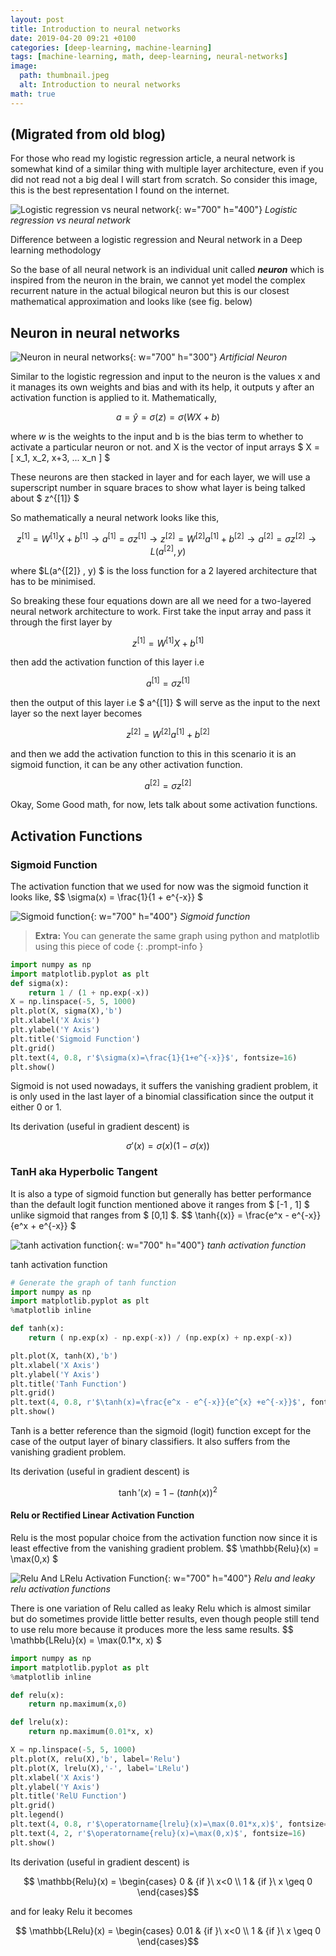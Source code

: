 ```yaml
---
layout: post
title: Introduction to neural networks
date: 2019-04-20 09:21 +0100
categories: [deep-learning, machine-learning]
tags: [machine-learning, math, deep-learning, neural-networks]
image:
  path: thumbnail.jpeg
  alt: Introduction to neural networks
math: true
---
```

## (Migrated from old blog)

For those who read my logistic regression article, a neural network is somewhat kind of a similar thing with multiple layer architecture, even if you did not read not a big deal I will start from scratch. So consider this image, this is the best representation I found on the internet.

![Logistic regression vs neural network](fKvva-1.png){: w="700" h="400"}
_Logistic regression vs neural network_

Difference between a logistic regression and Neural network in a Deep learning methodology

So the base of all neural network is an individual unit called **_neuron_** which is inspired from the neuron in the brain, we cannot yet model the complex recurrent nature in the actual bilogical neuron but this is our closest mathematical approximation and looks like (see fig. below)

## Neuron in neural networks

![Neuron in neural networks](neuron.jpeg){: w="700" h="300"}
_Artificial Neuron_

Similar to the logistic regression and input to the neuron is the values x and it manages its own weights and bias and with its help, it outputs y after an activation function is applied to it. Mathematically,

$$ a = \hat{y} = \sigma(z) = \sigma(WX + b) $$

where $w$ is the weights to the input and b is the bias term to whether to activate a particular neuron or not. and X is the vector of input arrays $ X = [ x_1, x_2, x+3, ... x_n ] $

These neurons are then stacked in layer and for each layer, we will use a superscript number in square braces to show what layer is being talked about $ z^{[1]} $

So mathematically a neural network looks like this,

$$ z^{[1]} = W^{[1]}X + b^{[1]} \rightarrow a^{[1]} = \sigma{z^{[1]}} \rightarrow z^{[2]} = W^{[2]} a^{[1]} + b^{[2]} \rightarrow a^{[2]} = \sigma{z^{[2]}} \rightarrow L(a^{[2]} , y) $$

where $L(a^{[2]} , y) $ is the loss function for a 2 layered architecture that has to be minimised.

So breaking these four equations down are all we need for a two-layered neural network architecture to work. First take the input array and pass it through the first layer by

$$ z^{[1]} = W^{[1]}X + b^{[1]} $$

then add the activation function of this layer i.e

$$ a^{[1]} = \sigma{z^{[1]}} $$

then the output of this layer i.e $ a^{[1]} $ will serve as the input to the next layer so the next layer becomes

$$ z^{[2]} = W^{[2]} a^{[1]} + b^{[2]} $$

and then we add the activation function to this in this scenario it is an sigmoid function, it can be any other activation function.

 $$ a^{[2]} = \sigma{z^{[2]}} $$

Okay, Some Good math, for now, lets talk about some activation functions.

## Activation Functions

### Sigmoid Function

The activation function that we used for now was the sigmoid function it looks like, $$ \sigma(x) = \frac{1}{1 + e^{-x}} $

![Sigmoid function](sigmoid_plt.png){: w="700" h="400"}
_Sigmoid function_

> **Extra:** You can generate the same graph using python and matplotlib using this piece of code
{: .prompt-info }

```python
import numpy as np
import matplotlib.pyplot as plt
def sigma(x):
    return 1 / (1 + np.exp(-x))
X = np.linspace(-5, 5, 1000)
plt.plot(X, sigma(X),'b')
plt.xlabel('X Axis')
plt.ylabel('Y Axis')
plt.title('Sigmoid Function')
plt.grid()
plt.text(4, 0.8, r'$\sigma(x)=\frac{1}{1+e^{-x}}$', fontsize=16)
plt.show()
```

Sigmoid is not used nowadays, it suffers the vanishing gradient problem, it is only used in the last layer of a binomial classification since the output it either 0 or 1.

Its derivation (useful in gradient descent) is

$$ \sigma'(x) = \sigma(x)\left(1- \sigma(x)\right)$$

### TanH aka Hyperbolic Tangent

It is also a type of sigmoid function but generally has better performance than the default logit function mentioned above it ranges from $ [-1 , 1] $ unlike sigmoid that ranges from $ [0,1] $. $$ \tanh{(x)} = \frac{e^x - e^{-x}}{e^x + e^{-x}} $

![tanh activation function](tanh.png){: w="700" h="400"}
_tanh activation function_

tanh activation function

```python
# Generate the graph of tanh function
import numpy as np
import matplotlib.pyplot as plt
%matplotlib inline

def tanh(x):
    return ( np.exp(x) - np.exp(-x)) / (np.exp(x) + np.exp(-x))

plt.plot(X, tanh(X),'b')
plt.xlabel('X Axis')
plt.ylabel('Y Axis')
plt.title('Tanh Function')
plt.grid()
plt.text(4, 0.8, r'$\tanh(x)=\frac{e^x - e^{-x}}{e^{x} +e^{-x}}$', fontsize=16)
plt.show()
```

Tanh is a better reference than the sigmoid (logit) function except for the case of the output layer of binary classifiers. It also suffers from the vanishing gradient problem.

Its derivation (useful in gradient descent) is

$$ \tanh'(x) = 1 - \left( tanh(x) \right)^2 $$

#### Relu or Rectified Linear Activation Function

Relu is the most popular choice from the activation function now since it is least effective from the vanishing gradient problem. $$ \mathbb{Relu}(x) = \max(0,x) $

![Relu And LRelu Activation Function](relu2.png){: w="700" h="400"}
_Relu and leaky relu activation functions_

There is one variation of Relu called as leaky Relu which is almost similar but do sometimes provide little better results, even though people still tend to use relu more because it produces more the less same results. $$ \mathbb{LRelu}(x) = \max(0.1\*x, x) $

```python
import numpy as np
import matplotlib.pyplot as plt
%matplotlib inline

def relu(x):
    return np.maximum(x,0)

def lrelu(x):
    return np.maximum(0.01*x, x)

X = np.linspace(-5, 5, 1000)
plt.plot(X, relu(X),'b', label='Relu')
plt.plot(X, lrelu(X),'-', label='LRelu')
plt.xlabel('X Axis')
plt.ylabel('Y Axis')
plt.title('RelU Function')
plt.grid()
plt.legend()
plt.text(4, 0.8, r'$\operatorname{lrelu}(x)=\max(0.01*x,x)$', fontsize=16)
plt.text(4, 2, r'$\operatorname{relu}(x)=\max(0,x)$', fontsize=16)
plt.show()
```

Its derivation (useful in gradient descent) is

$$ \mathbb{Relu}(x) = \begin{cases} 0 & {if }\ x<0 \\ 1 & {if }\ x \geq 0 \end{cases}$$

and for leaky Relu it becomes

$$ \mathbb{LRelu}(x) = \begin{cases} 0.01 & {if }\ x<0 \\ 1 & {if }\ x \geq 0 \end{cases}$$
